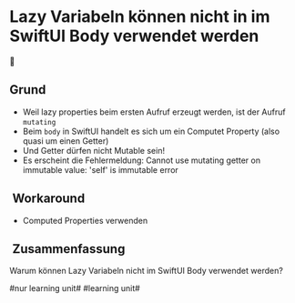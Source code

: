 # Lazy Variabeln können nicht in im SwiftUI Body verwendet werden
🦥

## Grund
- Weil lazy properties beim ersten Aufruf erzeugt werden, ist der Aufruf `mutating`
- Beim `body` in SwiftUI handelt es sich um ein Computet Property (also quasi um einen Getter)
- Und Getter dürfen nicht Mutable sein! 
- Es erscheint die Fehlermeldung: Cannot use mutating getter on immutable value: 'self' is immutable error

##  Workaround
 - Computed Properties verwenden

##  Zusammenfassung
Warum können Lazy Variabeln nicht im SwiftUI Body verwendet werden?

#nur learning unit# #learning unit#